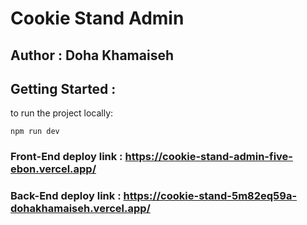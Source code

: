 # Cookie Stand Admin

## Author : Doha Khamaiseh

## Getting Started : 

to run the project locally:

```
npm run dev
```

### Front-End deploy link :  https://cookie-stand-admin-five-ebon.vercel.app/


### Back-End deploy link : https://cookie-stand-5m82eq59a-dohakhamaiseh.vercel.app/